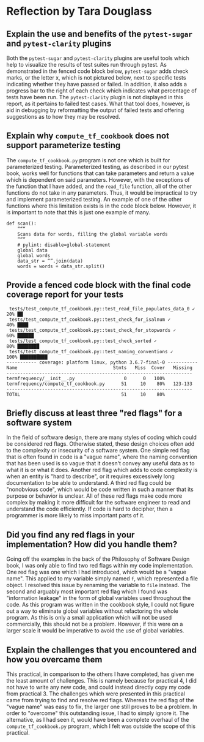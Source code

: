 # Reflection by Tara Douglass

## Explain the use and benefits of the `pytest-sugar` and `pytest-clarity` plugins

Both the `pytest-sugar` and `pytest-clarity` plugins are useful tools which help
to visualize the results of test suites run through pytest. As demonstrated in the
fenced code block below, `pytest-sugar` adds check marks, or the letter x, which
is not pictured below, next to specific tests indicating whether they have
passed or failed. In addition, it also adds a progress bar to the right of each
check which indicates what percentage of tests have been run. The `pytest-clarity`
plugin is not displayed in this report, as it pertains to failed test cases. What
that tool does, however, is aid in debugging by reformatting the output of failed
tests and offering suggestions as to how they may be resolved.

## Explain why `compute_tf_cookbook` does not support parameterize testing

The `compute_tf_cookbook.py` program is not one which is built for parameterized
testing. Parameterized testing, as described in our pytest book, works well for
functions that can take parameters and return a value which is dependent on said
parameters. However, with the exceptions of the function that I have added, and
the `read_file` function, all of the other functions do not take in any
parameters. Thus, it would be impractical to try and implement parameterized
testing. An example of one of the other functions where this limitation exists
is in the code block below. However, it is important to note that this is just
one example of many.

```
def scan():
    “““
    Scans data for words, filling the global variable words
    ”””
    # pylint: disable=global-statement
    global data
    global words
    data_str = “”.join(data)
    words = words + data_str.split()
```

## Provide a fenced code block with the final code coverage report for your tests

```
 tests/test_compute_tf_cookbook.py::test_read_file_populates_data_0 ✓   20% ██
 tests/test_compute_tf_cookbook.py::test_check_for_isalnum ✓            40% ████
 tests/test_compute_tf_cookbook.py::test_check_for_stopwords ✓          60% ██████
 tests/test_compute_tf_cookbook.py::test_check_sorted ✓                 80% ████████
 tests/test_compute_tf_cookbook.py::test_naming_conventions ✓          100% ██████████
----------- coverage: platform linux, python 3.6.7-final-0 -----------
Name                                   Stmts   Miss  Cover   Missing
--------------------------------------------------------------------
termfrequency/__init__.py                  0      0   100%
termfrequency/compute_tf_cookbook.py      51     10    80%   123-133
--------------------------------------------------------------------
TOTAL                                     51     10    80%
```

## Briefly discuss at least three "red flags" for a software system

In the field of software design, there are many styles of coding which could be
considered red flags. Otherwise stated, these design choices often add to the
complexity or insecurity of a software system. One simple red flag that is
often found in code is a "vague name", where the naming convention that has been
used is so vague that it doesn't convey any useful data as to what it is or what
it does. Another red flag which adds to code complexity is when an entity is
"hard to describe", or it requires excessively long documentation to be able to
understand. A third red flag could be "nonobvious code", which would be code
written in such a manner that its purpose or behavior is unclear.
All of these red flags make code more complex by making it more
difficult for the software engineer to read and understand the code efficiently.
If code is hard to decipher, then a programmer is more likely to miss important
parts of it.

## Did you find any red flags in your implementation? How did you handle them?

Going off the examples in the back of the Philosophy of Software Design book,
I was only able to find two red flags within my code implementation. One red flag
was one which I had introduced, which would be a "vague name". This applied to my
variable simply named `f`, which represented a file object. I resolved this issue
by renaming the variable to `file` instead. The second and arguably most important
red flag which I found was "information leakage" in the form of global variables
used throughout the code. As this program was written in the cookbook style, I
could not figure out a way to eliminate global variables without refactoring the
whole program. As this is only a small application which will not be used
commercially, this should not be a problem. However, if this were on a larger
scale it would be imperative to avoid the use of global variables.

## Explain the challenges that you encountered and how you overcame them

This practical, in comparison to the others I have completed, has given me the
least amount of challenges. This is namely because for practical 4, I did not
have to write any new code, and could instead directly copy my code from
practical 3. The challenges which were presented in this practical came from
trying to find and resolve red flags. Whereas the red flag of the "vague name"
was easy to fix, the larger one still proves to be a problem. In order to
"overcome" this outstanding issue, I had to simply ignore it. The alternative,
as I had seen it, would have been a complete overhaul of the `compute_tf_cookbook.py`
program, which I felt was outside the scope of this practical.

